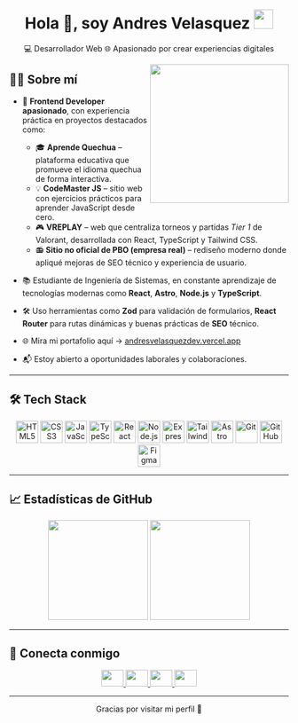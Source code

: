 <h1 align="center">Hola 👋, soy <b>Andres Velasquez</b> <img src="https://media.giphy.com/media/hvRJCLFzcasrR4ia7z/giphy.gif" width="35"></h1>

<p align="center">
  💻 Desarrollador Web  🌐 Apasionado por crear experiencias digitales
</p>



<img align="right" src="https://github.com/7oSkaaa/7oSkaaa/blob/main/Images/Right_Side.gif?raw=true" width="250" />

## 🧑‍💻 Sobre mí

- 🚀 **Frontend Developer apasionado**, con experiencia práctica en proyectos destacados como:
  - 🎓 **Aprende Quechua** – plataforma educativa que promueve el idioma quechua de forma interactiva.
  - 💡 **CodeMaster JS** – sitio web con ejercicios prácticos para aprender JavaScript desde cero.
  - 🎮 **VREPLAY** – web que centraliza torneos y partidas *Tier 1* de Valorant, desarrollada con React, TypeScript y Tailwind CSS.
  - 📻 **Sitio no oficial de PBO (empresa real)** – rediseño moderno donde apliqué mejoras de SEO técnico y experiencia de usuario.
    
- 📚 Estudiante de Ingeniería de Sistemas, en constante aprendizaje de tecnologías modernas como **React**, **Astro**, **Node.js** y **TypeScript**.

- 🛠️ Uso herramientas como **Zod** para validación de formularios, **React Router** para rutas dinámicas y buenas prácticas de **SEO** técnico.

- 🌐 Mira mi portafolio aquí → [andresvelasquezdev.vercel.app](https://andresvelasquezdev.vercel.app/)

- 📬 Estoy abierto a oportunidades laborales y colaboraciones.

---

## 🛠 Tech Stack

<p align="center">
  <img src="https://cdn.jsdelivr.net/gh/devicons/devicon/icons/html5/html5-original.svg" height="40" alt="HTML5"/>
  <img src="https://cdn.jsdelivr.net/gh/devicons/devicon/icons/css3/css3-original.svg" height="40" alt="CSS3"/>
  <img src="https://cdn.jsdelivr.net/gh/devicons/devicon/icons/javascript/javascript-original.svg" height="40" alt="JavaScript"/>
  <img src="https://cdn.jsdelivr.net/gh/devicons/devicon/icons/typescript/typescript-original.svg" height="40" alt="TypeScript"/>
  <img src="https://cdn.jsdelivr.net/gh/devicons/devicon/icons/react/react-original.svg" height="40" alt="React"/>
  <img src="https://cdn.jsdelivr.net/gh/devicons/devicon/icons/nodejs/nodejs-original.svg" height="40" alt="Node.js"/>
  <img src="https://cdn.jsdelivr.net/gh/devicons/devicon/icons/express/express-original.svg" height="40" alt="Express.js"/>
  <img src="https://cdn.jsdelivr.net/gh/devicons/devicon/icons/tailwindcss/tailwindcss-plain.svg" height="40" alt="Tailwind CSS"/>
  <img src="https://astro.build/assets/brand/icon-dark.svg" height="40" alt="Astro" />
  <img src="https://cdn.jsdelivr.net/gh/devicons/devicon/icons/git/git-original.svg" height="40" alt="Git"/>
  <img src="https://cdn.jsdelivr.net/gh/devicons/devicon/icons/github/github-original.svg" height="40" alt="GitHub"/>
  <img src="https://cdn.jsdelivr.net/gh/devicons/devicon/icons/figma/figma-original.svg" height="40" alt="Figma"/>
</p>

---

## 📈 Estadísticas de GitHub

<p align="center">
  <img src="https://github-readme-stats.vercel.app/api?username=z6nc&show_icons=true&theme=radical" height="180"/>
  <img src="https://github-readme-stats.vercel.app/api/top-langs/?username=z6nc&layout=compact&theme=radical" height="180"/>
</p>

---

## 🤝 Conecta conmigo

<p align="center">
  <a href="https://www.linkedin.com/in/andresvelasquezdev/" target="_blank">
    <img src="https://raw.githubusercontent.com/rahuldkjain/github-profile-readme-generator/master/src/images/icons/Social/linked-in-alt.svg" height="30" width="40" />
  </a>
  <a href="https://andresvelasquezdev.vercel.app/" target="_blank">
    <img src="https://img.icons8.com/fluency/48/domain.png" height="30" width="40" />
  </a>
  <a href="https://github.com/z6nc" target="_blank">
    <img src="https://cdn.jsdelivr.net/gh/devicons/devicon/icons/github/github-original.svg" height="30" width="40"/>
  </a>
  <a href="mailto:andresdanielvelasquezarotinco@gmail.com">
    <img src="https://img.icons8.com/color/48/gmail--v1.png" height="30" width="40"/>
  </a>
</p>

---

<p align="center">
  Gracias por visitar mi perfil 🙌
</p>

